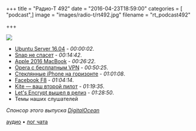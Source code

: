 +++
title = "Радио-Т 492"
date = "2016-04-23T18:59:00"
categories = [ "podcast",]
image = "images/radio-t/rt492.jpg"
filename = "rt_podcast492"

+++

![](https://radio-t.com/images/radio-t/rt492.jpg)

- [Ubuntu Server 16.04](https://habrahabr.ru/company/selectel/blog/282229/) - *00:00:02*.
- [Snap не спасет](http://www.zdnet.com/article/linux-expert-matthew-garrett-ubuntu-16-04s-new-snap-format-is-a-security-risk/) - *00:14:42*.
- [Apple 2016 MacBook](http://mashable.com/2016/04/22/apple-macbook-review-2016/) - *00:26:22*.
- [Opera с бесплатным VPN](http://mashable.com/2016/04/21/opera-free-vpn/) - *00:50:25*.
- [Стеклянные iPhone на горизонте](http://www.cultofmac.com/423611/apple-may-ditch-aluminum-for-all-glass-iphone-casing-next-year/) - *01:01:08*.
- [Facebook F8](http://techcrunch.com/gallery/everything-announced-at-facebooks-f8-conference-today/) - *01:04:14*.
- [Kite — ваш второй пилот](https://kite.com/) - *01:19:35*.
- [Let's Encrypt вышел в релиз](https://letsencrypt.org//2016/04/12/leaving-beta-new-sponsors.html) - *01:28:50*.
- Темы наших слушателей

_Спонсор этого выпуска [DigitalOcean](https://do.co/radiot)_

[аудио](https://cdn.radio-t.com/rt_podcast492.mp3) • [лог чата](https://gitter.im/umputun/radio-t/archives/2016/04/23)
<audio src="https://cdn.radio-t.com/rt_podcast492.mp3" preload="none"></audio>
